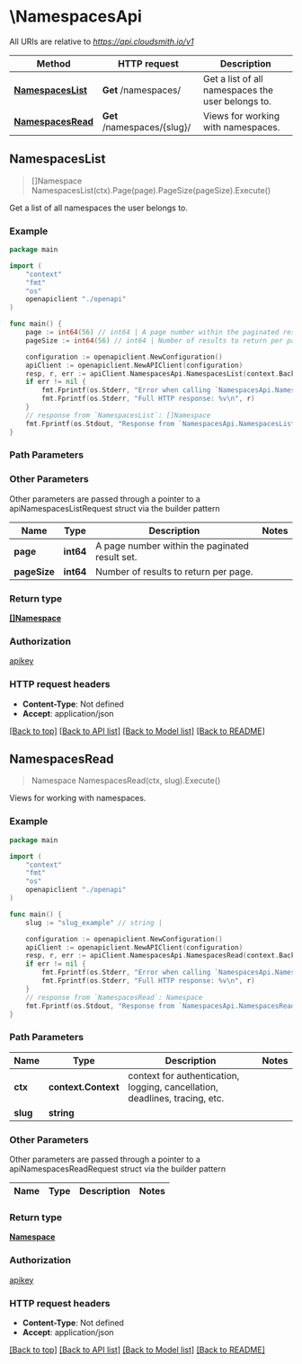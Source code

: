 # \NamespacesApi

All URIs are relative to *https://api.cloudsmith.io/v1*

Method | HTTP request | Description
------------- | ------------- | -------------
[**NamespacesList**](NamespacesApi.md#NamespacesList) | **Get** /namespaces/ | Get a list of all namespaces the user belongs to.
[**NamespacesRead**](NamespacesApi.md#NamespacesRead) | **Get** /namespaces/{slug}/ | Views for working with namespaces.



## NamespacesList

> []Namespace NamespacesList(ctx).Page(page).PageSize(pageSize).Execute()

Get a list of all namespaces the user belongs to.



### Example

```go
package main

import (
    "context"
    "fmt"
    "os"
    openapiclient "./openapi"
)

func main() {
    page := int64(56) // int64 | A page number within the paginated result set. (optional)
    pageSize := int64(56) // int64 | Number of results to return per page. (optional)

    configuration := openapiclient.NewConfiguration()
    apiClient := openapiclient.NewAPIClient(configuration)
    resp, r, err := apiClient.NamespacesApi.NamespacesList(context.Background()).Page(page).PageSize(pageSize).Execute()
    if err != nil {
        fmt.Fprintf(os.Stderr, "Error when calling `NamespacesApi.NamespacesList``: %v\n", err)
        fmt.Fprintf(os.Stderr, "Full HTTP response: %v\n", r)
    }
    // response from `NamespacesList`: []Namespace
    fmt.Fprintf(os.Stdout, "Response from `NamespacesApi.NamespacesList`: %v\n", resp)
}
```

### Path Parameters



### Other Parameters

Other parameters are passed through a pointer to a apiNamespacesListRequest struct via the builder pattern


Name | Type | Description  | Notes
------------- | ------------- | ------------- | -------------
 **page** | **int64** | A page number within the paginated result set. | 
 **pageSize** | **int64** | Number of results to return per page. | 

### Return type

[**[]Namespace**](Namespace.md)

### Authorization

[apikey](../README.md#apikey)

### HTTP request headers

- **Content-Type**: Not defined
- **Accept**: application/json

[[Back to top]](#) [[Back to API list]](../README.md#documentation-for-api-endpoints)
[[Back to Model list]](../README.md#documentation-for-models)
[[Back to README]](../README.md)


## NamespacesRead

> Namespace NamespacesRead(ctx, slug).Execute()

Views for working with namespaces.



### Example

```go
package main

import (
    "context"
    "fmt"
    "os"
    openapiclient "./openapi"
)

func main() {
    slug := "slug_example" // string | 

    configuration := openapiclient.NewConfiguration()
    apiClient := openapiclient.NewAPIClient(configuration)
    resp, r, err := apiClient.NamespacesApi.NamespacesRead(context.Background(), slug).Execute()
    if err != nil {
        fmt.Fprintf(os.Stderr, "Error when calling `NamespacesApi.NamespacesRead``: %v\n", err)
        fmt.Fprintf(os.Stderr, "Full HTTP response: %v\n", r)
    }
    // response from `NamespacesRead`: Namespace
    fmt.Fprintf(os.Stdout, "Response from `NamespacesApi.NamespacesRead`: %v\n", resp)
}
```

### Path Parameters


Name | Type | Description  | Notes
------------- | ------------- | ------------- | -------------
**ctx** | **context.Context** | context for authentication, logging, cancellation, deadlines, tracing, etc.
**slug** | **string** |  | 

### Other Parameters

Other parameters are passed through a pointer to a apiNamespacesReadRequest struct via the builder pattern


Name | Type | Description  | Notes
------------- | ------------- | ------------- | -------------


### Return type

[**Namespace**](Namespace.md)

### Authorization

[apikey](../README.md#apikey)

### HTTP request headers

- **Content-Type**: Not defined
- **Accept**: application/json

[[Back to top]](#) [[Back to API list]](../README.md#documentation-for-api-endpoints)
[[Back to Model list]](../README.md#documentation-for-models)
[[Back to README]](../README.md)

